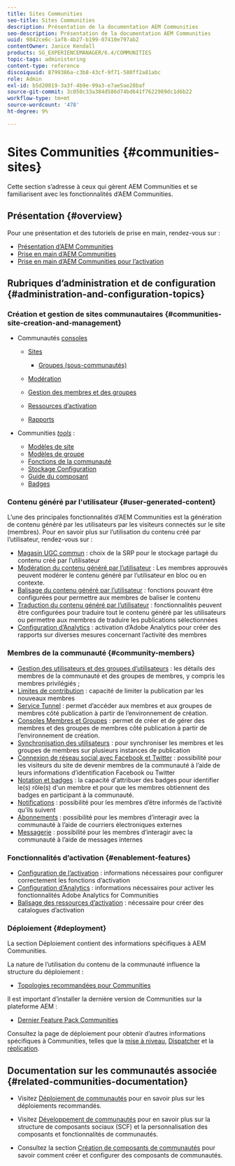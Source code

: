 ```yaml
---
title: Sites Communities
seo-title: Sites Communities
description: Présentation de la documentation AEM Communities
seo-description: Présentation de la documentation AEM Communities
uuid: 9842ce6c-1af8-4b27-b199-07410e797ab2
contentOwner: Janice Kendall
products: SG_EXPERIENCEMANAGER/6.4/COMMUNITIES
topic-tags: administering
content-type: reference
discoiquuid: 8799386a-c3b8-43cf-9f71-580ff2a81abc
role: Admin
exl-id: b5d20819-3a3f-4b9e-99a3-e7ae5ae28baf
source-git-commit: 3c050c33a384d586d74bd641f7622989dc1d6b22
workflow-type: tm+mt
source-wordcount: '478'
ht-degree: 9%

---
```


# Sites Communities {#communities-sites}

Cette section s’adresse à ceux qui gèrent AEM Communities et se familiarisent avec les fonctionnalités d’AEM Communities.

## Présentation {#overview}

Pour une présentation et des tutoriels de prise en main, rendez-vous sur :

* [Présentation d’AEM Communities](overview.md)
* [Prise en main d’AEM Communities](getting-started.md)
* [Prise en main d’AEM Communities pour l’activation](getting-started-enablement.md)

## Rubriques d’administration et de configuration {#administration-and-configuration-topics}

### Création et gestion de sites communautaires {#communities-site-creation-and-management}

* Communautés [consoles](consoles.md)

   * [Sites](sites-console.md)

      * [Groupes (sous-communautés)](groups.md)
   * [Modération](moderation.md)
   * [Gestion des membres et des groupes](members.md)
   * [Ressources d’activation](resources.md)
   * [Rapports](reports.md)


* Communities [*tools*](tools.md) :

   * [Modèles de site](sites.md)
   * [Modèles de groupe](tools-groups.md)
   * [Fonctions de la communauté](functions.md)
   * [Stockage   Configuration](srp-config.md)
   * [Guide du composant](components-guide.md)
   * [Badges](badges.md)


### Contenu généré par l&#39;utilisateur {#user-generated-content}

L’une des principales fonctionnalités d’AEM Communities est la génération de contenu généré par les utilisateurs par les visiteurs connectés sur le site (membres). Pour en savoir plus sur l’utilisation du contenu créé par l’utilisateur, rendez-vous sur :

* [Magasin UGC commun](working-with-srp.md) : choix de la SRP pour le stockage partagé du contenu créé par l’utilisateur
* [Modération du contenu généré par l’utilisateur](moderate-ugc.md) : Les membres approuvés peuvent modérer le contenu généré par l’utilisateur en bloc ou en contexte.
* [Balisage du contenu généré par l’utilisateur](tag-ugc.md) : fonctions pouvant être configurées pour permettre aux membres de baliser le contenu
* [Traduction du contenu généré par l’utilisateur](translate-ugc.md) : fonctionnalités peuvent être configurées pour traduire tout le contenu généré par les utilisateurs ou permettre aux membres de traduire les publications sélectionnées
* [Configuration d’Analytics](analytics.md) : activation d’Adobe Analytics pour créer des rapports sur diverses mesures concernant l’activité des membres

### Membres de la communauté {#community-members}

* [Gestion des utilisateurs et des groupes d’utilisateurs](users.md) : les détails des membres de la communauté et des groupes de membres, y compris les membres privilégiés ;
* [Limites de contribution](limits.md) : capacité de limiter la publication par les nouveaux membres
* [Service Tunnel](deploy-communities.md#tunnel-service-on-author) : permet d’accéder aux membres et aux groupes de membres côté publication à partir de l’environnement de création.
* [Consoles Membres et Groupes](members.md) : permet de créer et de gérer des membres et des groupes de membres côté publication à partir de l’environnement de création.
* [Synchronisation des utilisateurs](sync.md) : pour synchroniser les membres et les groupes de membres sur plusieurs instances de publication
* [Connexion de réseau social avec Facebook et Twitter](social-login.md) : possibilité pour les visiteurs du site de devenir membres de la communauté à l’aide de leurs informations d’identification Facebook ou Twitter
* [Notation et badges](implementing-scoring.md) : la capacité d&#39;attribuer des badges pour identifier le(s) rôle(s) d&#39;un membre et pour que les membres obtiennent des badges en participant à la communauté.
* [Notifications](notifications.md) : possibilité pour les membres d’être informés de l’activité qu’ils suivent
* [Abonnements](subscriptions.md) : possibilité pour les membres d’interagir avec la communauté à l’aide de courriers électroniques externes
* [Messagerie](messaging.md) : possibilité pour les membres d’interagir avec la communauté à l’aide de messages internes

### Fonctionnalités d’activation {#enablement-features}

* [Configuration de l’activation](enablement.md) : informations nécessaires pour configurer correctement les fonctions d’activation
* [Configuration d’Analytics](analytics.md) : informations nécessaires pour activer les fonctionnalités Adobe Analytics for Communities
* [Balisage des ressources d’activation](tag-resources.md) : nécessaire pour créer des catalogues d’activation

### Déploiement {#deployment}

La section Déploiement contient des informations spécifiques à AEM Communities.

La nature de l’utilisation du contenu de la communauté influence la structure du déploiement :

* [Topologies recommandées pour Communities](topologies.md)

Il est important d’installer la dernière version de Communities sur la plateforme AEM :

* [Dernier Feature Pack Communities](deploy-communities.md#latestfeaturepack)

Consultez la page de déploiement pour obtenir d’autres informations spécifiques à Communities, telles que la [mise à niveau](upgrade.md), [Dispatcher](dispatcher.md) et la [réplication](deploy-communities.md#replication-agents-on-author).

## Documentation sur les communautés associée {#related-communities-documentation}

* Visitez [Déploiement de communautés](deploy-communities.md) pour en savoir plus sur les déploiements recommandés.

* Visitez [Développement de communautés](communities.md) pour en savoir plus sur la structure de composants sociaux (SCF) et la personnalisation des composants et fonctionnalités de communautés.

* Consultez la section [Création de composants de communautés](author-communities.md) pour savoir comment créer et configurer des composants de communautés.
